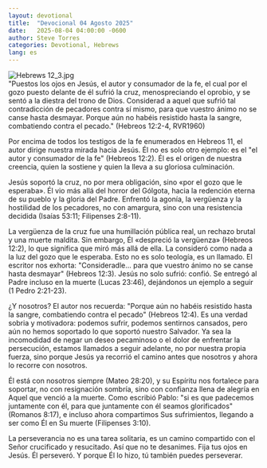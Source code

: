 ```yaml
---
layout: devotional
title:  "Devocional 04 Agosto 2025"
date:   2025-08-04 04:00:00 -0600
author: Steve Torres
categories: Devotional, Hebrews
lang: es
---
```

<img src="https://sitemedia.esteeb.com/file/esteebcomsitemedia/devotional_images/Hebrews/ES-Heb-12_3.jpg?raw=true" alt="Hebrews 12_3.jpg" style="max-width: 100%; height: auto;">

<div class="scripture">
  "Puestos los ojos en Jesús, el autor y consumador de la fe, el cual por el gozo puesto delante de él sufrió la cruz, menospreciando el oprobio, y se sentó a la diestra del trono de Dios. Considerad a aquel que sufrió tal contradicción de pecadores contra sí mismo, para que vuestro ánimo no se canse hasta desmayar. Porque aún no habéis resistido hasta la sangre, combatiendo contra el pecado." (Hebreos 12:2-4, RVR1960)
</div>

Por encima de todos los testigos de la fe enumerados en Hebreos 11, el autor dirige nuestra mirada hacia Jesús. Él no es solo otro ejemplo: es el "el autor y consumador de la fe" (Hebreos 12:2). Él es el origen de nuestra creencia, quien la sostiene y quien la lleva a su gloriosa culminación.

Jesús soportó la cruz, no por mera obligación, sino «por el gozo que le esperaba». Él vio más allá del horror del Gólgota, hacia la redención eterna de su pueblo y la gloria del Padre. Enfrentó la agonía, la vergüenza y la hostilidad de los pecadores, no con amargura, sino con una resistencia decidida (Isaías 53:11; Filipenses 2:8-11).

La vergüenza de la cruz fue una humillación pública real, un rechazo brutal y una muerte maldita. Sin embargo, Él «despreció la vergüenza» (Hebreos 12:2), lo que significa que miró más allá de ella. La consideró como nada a la luz del gozo que le esperaba. Esto no es solo teología, es un llamado. El escritor nos exhorta: "Consideradle... para que vuestro ánimo no se canse hasta desmayar" (Hebreos 12:3). Jesús no solo sufrió: confió. Se entregó al Padre incluso en la muerte (Lucas 23:46), dejándonos un ejemplo a seguir (1 Pedro 2:21-23).

¿Y nosotros? El autor nos recuerda: "Porque aún no habéis resistido hasta la sangre, combatiendo contra el pecado" (Hebreos 12:4). Es una verdad sobria y motivadora: podemos sufrir, podemos sentirnos cansados, pero aún no hemos soportado lo que soportó nuestro Salvador. Ya sea la incomodidad de negar un deseo pecaminoso o el dolor de enfrentar la persecución, estamos llamados a seguir adelante, no por nuestra propia fuerza, sino porque Jesús ya recorrió el camino antes que nosotros y ahora lo recorre con nosotros.

Él está con nosotros siempre (Mateo 28:20), y su Espíritu nos fortalece para soportar, no con resignación sombría, sino con confianza llena de alegría en Aquel que venció a la muerte. Como escribió Pablo: "si es que padecemos juntamente con él, para que juntamente con él seamos glorificados" (Romanos 8:17), e incluso ahora compartimos Sus sufrimientos, llegando a ser como Él en Su muerte (Filipenses 3:10).

La perseverancia no es una tarea solitaria, es un camino compartido con el Señor crucificado y resucitado. Así que no te desanimes. Fija tus ojos en Jesús. Él perseveró. Y porque Él lo hizo, tú también puedes perseverar.
